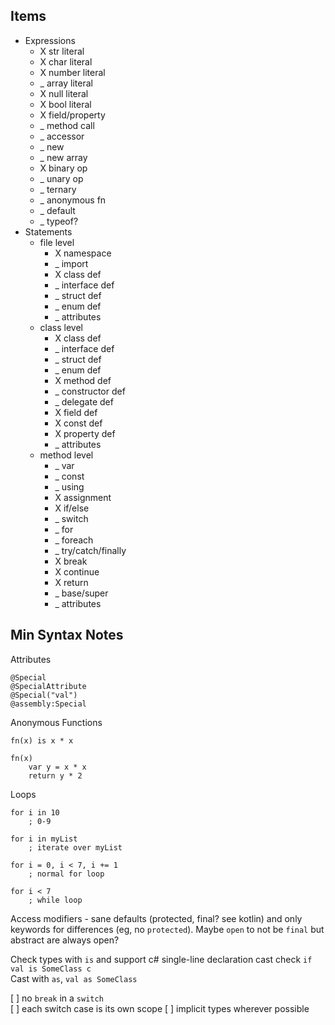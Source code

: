 ## Items

* Expressions
    * X str literal
    * X char literal
    * X number literal
    * _ array literal
    * X null literal
    * X bool literal
    * X field/property
    * _ method call
    * _ accessor
    * _ new
    * _ new array
    * X binary op
    * _ unary op
    * _ ternary
    * _ anonymous fn
    * _ default
    * _ typeof?
* Statements
    * file level
        * X namespace
        * _ import
        * X class def
        * _ interface def
        * _ struct def
        * _ enum def
        * _ attributes
    * class level
        * X class def
        * _ interface def
        * _ struct def
        * _ enum def
        * X method def
        * _ constructor def
        * _ delegate def
        * X field def
        * X const def
        * X property def
        * _ attributes
    * method level
        * _ var
        * _ const
        * _ using
        * X assignment
        * X if/else
        * _ switch
        * _ for
        * _ foreach
        * _ try/catch/finally
        * X break
        * X continue
        * X return
        * _ base/super
        * _ attributes

## Min Syntax Notes

Attributes
```
@Special
@SpecialAttribute
@Special("val")
@assembly:Special
```

Anonymous Functions
```
fn(x) is x * x

fn(x)
    var y = x * x
    return y * 2
```

Loops
```
for i in 10
    ; 0-9

for i in myList
    ; iterate over myList

for i = 0, i < 7, i += 1
    ; normal for loop

for i < 7
    ; while loop
```

Access modifiers - sane defaults (protected, final? see kotlin) and only keywords for differences (eg, no `protected`). Maybe `open` to not be `final` but abstract are always open?

Check types with `is` and support c# single-line declaration cast check `if val is SomeClass c`  
Cast with `as`, `val as SomeClass`

[ ] no `break` in a `switch`  
[ ] each switch case is its own scope
[ ] implicit types wherever possible
